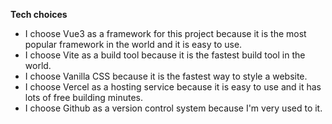 **Tech choices**

- I choose Vue3 as a framework for this project because it is the most popular framework in the world and it is easy to use.
- I choose Vite as a build tool because it is the fastest build tool in the world.
- I choose Vanilla CSS because it is the fastest way to style a website.
- I choose Vercel as a hosting service because it is easy to use and it has lots of free building minutes.
- I choose Github as a version control system because I'm very used to it.
